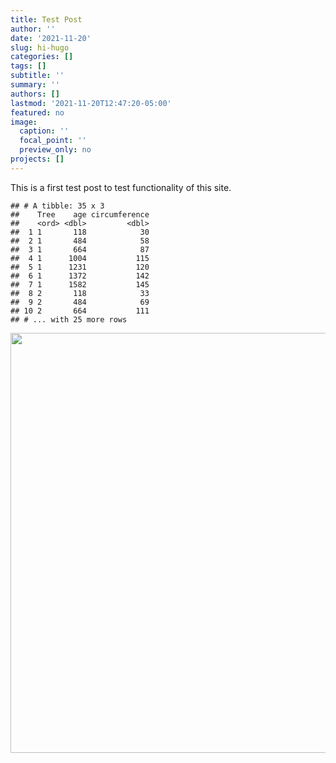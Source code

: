 ```yaml
---
title: Test Post
author: ''
date: '2021-11-20'
slug: hi-hugo
categories: []
tags: []
subtitle: ''
summary: ''
authors: []
lastmod: '2021-11-20T12:47:20-05:00'
featured: no
image:
  caption: ''
  focal_point: ''
  preview_only: no
projects: []
---
```


This is a first test post to test functionality of this site.


```
## # A tibble: 35 x 3
##    Tree    age circumference
##    <ord> <dbl>         <dbl>
##  1 1       118            30
##  2 1       484            58
##  3 1       664            87
##  4 1      1004           115
##  5 1      1231           120
##  6 1      1372           142
##  7 1      1582           145
##  8 2       118            33
##  9 2       484            69
## 10 2       664           111
## # ... with 25 more rows
```

<img src="{{< blogdown/postref >}}index_files/figure-html/unnamed-chunk-2-1.png" width="672" />
